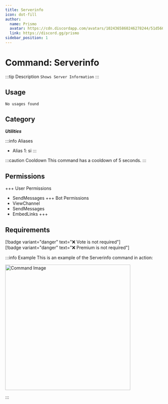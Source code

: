 ```yaml
---
title: Serverinfo
icon: dot-fill
author:
  name: Prismo
  avatar: https://cdn.discordapp.com/avatars/1024365860246278244/51d5603eff69376da9a21e86b07a75bd.png?size=2048
  link: https://discord.gg/prismo
sidebar_position: 1
---
```



# Command: Serverinfo

:::tip Description
`Shows Server Information`
:::

## Usage

```
No usages found
```

## Category

_**Utilities**_

:::info Aliases
- Alias 1: si
:::

:::caution Cooldown
This command has a cooldown of 5 seconds.
:::

## Permissions

+++ User Permissions
- SendMessages
+++ Bot Permissions
- ViewChannel
- SendMessages
- EmbedLinks
+++

## Requirements

[!badge variant="danger" text="❌ Vote is not required"]  
[!badge variant="danger" text="❌ Premium is not required"]

:::info Example
This is an example of the Serverinfo command in action:

<img src="https://i.imgur.com/BJV0OgG.png" alt="Command Image" width="400"/>

:::

